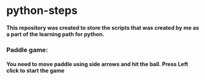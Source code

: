 # python-steps

#### This repository was created to store the scripts that was created by me as a part of the learning path for python.
### Paddle game: 
#### You need to move paddle using side arrows and hit the ball. Press Left click to start the game
